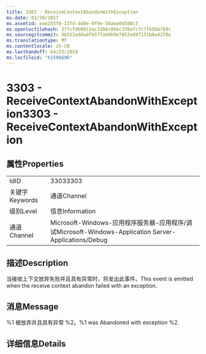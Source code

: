 ```yaml
---
title: 3303 - ReceiveContextAbandonWithException
ms.date: 03/30/2017
ms.assetid: eae255f8-13fd-4d8e-9f9e-56aea0d588c3
ms.openlocfilehash: 377cfdb9012ac3386c8bbc376efcfc7f65bb769c
ms.sourcegitcommit: 9b552addadfb57fab0b9e7852ed4f1f1b8a42f8e
ms.translationtype: MT
ms.contentlocale: zh-CN
ms.lasthandoff: 04/23/2019
ms.locfileid: "61596696"
---
```

# <a name="3303---receivecontextabandonwithexception"></a><span data-ttu-id="dbe3b-102">3303 - ReceiveContextAbandonWithException</span><span class="sxs-lookup"><span data-stu-id="dbe3b-102">3303 - ReceiveContextAbandonWithException</span></span>
## <a name="properties"></a><span data-ttu-id="dbe3b-103">属性</span><span class="sxs-lookup"><span data-stu-id="dbe3b-103">Properties</span></span>  
  
|||  
|-|-|  
|<span data-ttu-id="dbe3b-104">Id</span><span class="sxs-lookup"><span data-stu-id="dbe3b-104">ID</span></span>|<span data-ttu-id="dbe3b-105">3303</span><span class="sxs-lookup"><span data-stu-id="dbe3b-105">3303</span></span>|  
|<span data-ttu-id="dbe3b-106">关键字</span><span class="sxs-lookup"><span data-stu-id="dbe3b-106">Keywords</span></span>|<span data-ttu-id="dbe3b-107">通道</span><span class="sxs-lookup"><span data-stu-id="dbe3b-107">Channel</span></span>|  
|<span data-ttu-id="dbe3b-108">级别</span><span class="sxs-lookup"><span data-stu-id="dbe3b-108">Level</span></span>|<span data-ttu-id="dbe3b-109">信息</span><span class="sxs-lookup"><span data-stu-id="dbe3b-109">Information</span></span>|  
|<span data-ttu-id="dbe3b-110">通道</span><span class="sxs-lookup"><span data-stu-id="dbe3b-110">Channel</span></span>|<span data-ttu-id="dbe3b-111">Microsoft-Windows-应用程序服务器-应用程序/调试</span><span class="sxs-lookup"><span data-stu-id="dbe3b-111">Microsoft-Windows-Application Server-Applications/Debug</span></span>|  
  
## <a name="description"></a><span data-ttu-id="dbe3b-112">描述</span><span class="sxs-lookup"><span data-stu-id="dbe3b-112">Description</span></span>  
 <span data-ttu-id="dbe3b-113">当接收上下文放弃失败并且具有异常时，将发出此事件。</span><span class="sxs-lookup"><span data-stu-id="dbe3b-113">This event is emitted when the receive context abandon failed with an exception.</span></span>  
  
## <a name="message"></a><span data-ttu-id="dbe3b-114">消息</span><span class="sxs-lookup"><span data-stu-id="dbe3b-114">Message</span></span>  
 <span data-ttu-id="dbe3b-115">%1 被放弃并且具有异常 %2。</span><span class="sxs-lookup"><span data-stu-id="dbe3b-115">%1 was Abandoned with exception %2.</span></span>  
  
## <a name="details"></a><span data-ttu-id="dbe3b-116">详细信息</span><span class="sxs-lookup"><span data-stu-id="dbe3b-116">Details</span></span>
